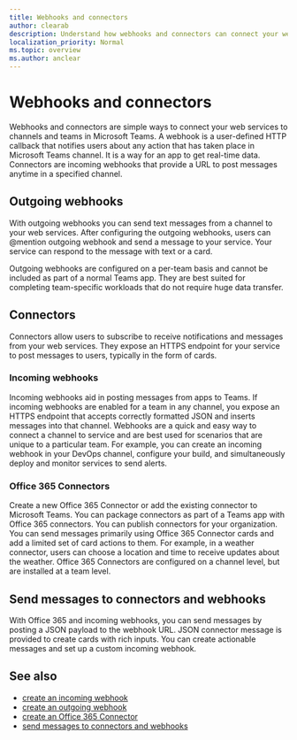 ```yaml
---
title: Webhooks and connectors
author: clearab
description: Understand how webhooks and connectors can connect your web services to the Teams client.
localization_priority: Normal
ms.topic: overview
ms.author: anclear
---
```


# Webhooks and connectors

Webhooks and connectors are simple ways to connect your web services to channels and teams in Microsoft Teams.
A webhook is a user-defined HTTP callback that notifies users about any action that has taken place in Microsoft Teams channel. It is a way for an app to get real-time data.
Connectors are incoming webhooks that provide a URL to post messages anytime in a specified channel.

## Outgoing webhooks

With outgoing webhooks you can send text messages from a channel to your web services. After configuring the outgoing webhooks, users can @mention outgoing webhook and send a message to your service. Your service can respond to the message with text or a card.

Outgoing webhooks are configured on a per-team basis and cannot be included as part of a normal Teams app. They are best suited for completing team-specific workloads that do not require huge data transfer.

## Connectors

Connectors allow users to subscribe to receive notifications and messages from your web services. They expose an HTTPS endpoint for your service to post messages to users, typically in the form of cards.

### Incoming webhooks

Incoming webhooks aid in posting messages from apps to Teams. If incoming webhooks are enabled for a team in any channel, you expose an HTTPS endpoint that accepts correctly formatted JSON and inserts messages into that channel. Webhooks are a quick and easy way to connect a channel to service and are best used for scenarios that are unique to a particular team. For example, you can create an incoming webhook in your DevOps channel, configure your build, and simultaneously deploy and monitor services to send alerts.

### Office 365 Connectors

Create a new Office 365 Connector or add the existing connector to Microsoft Teams.
You can package connectors as part of a Teams app with Office 365 connectors. You can publish connectors for your organization. You can send messages primarily using Office 365 Connector cards and add a limited set of card actions to them. For example, in a weather connector, users can choose a location and time to receive updates about the weather. Office 365 Connectors are configured on a channel level, but are installed at a team level.

## Send messages to connectors and webhooks

With Office 365 and incoming webhooks, you can send messages by posting a JSON payload to the webhook URL. JSON connector message is provided to create cards with rich inputs. You can create actionable messages and set up a custom incoming webhook.

## See also

* [create an incoming webhook](~/webhooks-and-connectors/how-to/add-incoming-webhook.md)
* [create an outgoing webhook](~/webhooks-and-connectors/how-to/add-outgoing-webhook.md)
* [create an Office 365 Connector](~/webhooks-and-connectors/how-to/connectors-creating.md)
* [send messages to connectors and webhooks](../webhooks-and-connectors/how-to/connectors-using.md)
